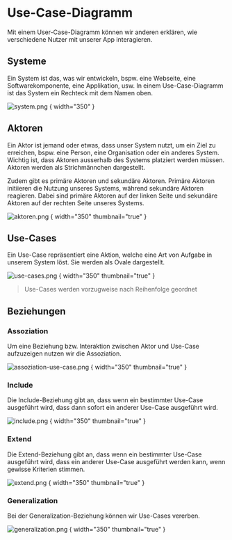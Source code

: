 # Use-Case-Diagramm

Mit einem User-Case-Diagramm können wir anderen erklären, wie verschiedene Nutzer mit unserer App interagieren.

## Systeme

Ein System ist das, was wir entwickeln, bspw. eine Webseite, eine Softwarekomponente, eine Applikation, usw. In einem Use-Case-Diagramm ist das System
ein Rechteck mit dem Namen oben.

![system.png](system.png) { width="350" }

## Aktoren

Ein Aktor ist jemand oder etwas, dass unser System nutzt, um ein Ziel zu erreichen, bspw. eine Person, eine Organisation oder ein anderes System.
Wichtig ist, dass Aktoren ausserhalb des Systems platziert werden müssen. Aktoren werden als Strichmännchen dargestellt.

Zudem gibt es primäre Aktoren und sekundäre Aktoren. Primäre Aktoren initiieren die Nutzung unseres Systems, während sekundäre Aktoren reagieren.
Dabei sind primäre Aktoren auf der linken Seite und sekundäre Aktoren auf der rechten Seite unseres Systems.

![aktoren.png](aktoren.png) { width="350" thumbnail="true" }

## Use-Cases

Ein Use-Case repräsentiert eine Aktion, welche eine Art von Aufgabe in unserem System löst. Sie werden als Ovale dargestellt.

![use-cases.png](use-cases.png) { width="350" thumbnail="true" }

> Use-Cases werden vorzugweise nach Reihenfolge geordnet

## Beziehungen

### Assoziation

Um eine Beziehung bzw. Interaktion zwischen Aktor und Use-Case aufzuzeigen nutzen wir die Assoziation.

![assoziation-use-case.png](assoziation-use-case.png) { width="350" thumbnail="true" }

### Include

Die Include-Beziehung gibt an, dass wenn ein bestimmter Use-Case ausgeführt wird, dass dann sofort ein anderer Use-Case ausgeführt wird.

![include.png](include.png) { width="350" thumbnail="true" }

### Extend

Die Extend-Beziehung gibt an, dass wenn ein bestimmter Use-Case ausgeführt wird, dass ein anderer Use-Case ausgeführt werden kann, wenn gewisse
Kriterien stimmen.

![extend.png](extend.png) { width="350" thumbnail="true" }

### Generalization

Bei der Generalization-Beziehung können wir Use-Cases vererben.

![generalization.png](generalization.png) { width="350" thumbnail="true" }
